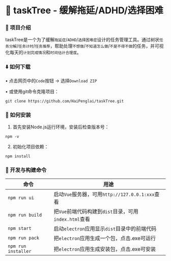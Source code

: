 # 🌳 taskTree - 缓解拖延/ADHD/选择困难

### 📌 项目介绍
taskTree是一个为了缓解`拖延症`/`ADHD`/`选择困难症`设计的任务管理工具。通过树状`任务分解`/`任务计时`/`任务推荐`，帮助处理`不想做`/`不知道怎么做`/`不是不得不做`的任务，并可视化每天的`计划完成情况`和`时间估计合理度`。

### ⬇️ 如何下载
• 点击网页中的`Code`按钮 → 选择`Download ZIP`

• 或使用git命令克隆项目：

```shell
git clone https://github.com/HaiPenglai/taskTree.git
```

### 🔧 如何安装

1. 首先安装Node.js运行环境，安装后检查版本号：
```shell
npm -v
```

2. 初始化项目依赖：
```shell
npm install
```

### 🚀 开发与构建命令
| 命令                | 用途                           |
|---------------------|-------------------------------|
| `npm run ui`        | 启动`Vue`服务器，可用`http://127.0.0.1:xxx`查看 |
| `npm run build`     | 把`Vue`前端代码构建到`dist`目录，可用`index.html`查看 |
| `npm start`  | 启动`electron`应用显示`dist`目录中的前端代码 |
| `npm run pack`      | 把`electron`应用生成一个包，点击.exe可运行 |
| `npm run installer` | 把`electron`应用生成安装包，点击.exe可安装 |
